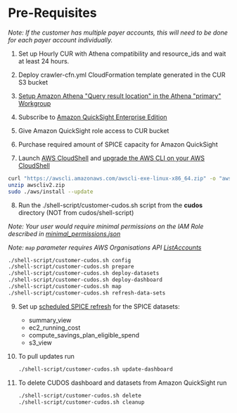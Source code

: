 # Pre-Requisites

*Note: If the customer has multiple payer accounts, this will need to be done for each payer account individually.*
 
1. Set up Hourly CUR with Athena compatibility and resource_ids and wait at least 24 hours. 

2. Deploy crawler-cfn.yml CloudFormation template generated in the CUR S3 bucket

3. [Setup Amazon Athena "Query result location" in the Athena "primary" Workgroup](https://docs.aws.amazon.com/athena/latest/ug/querying.html#query-results-specify-location-workgroup)

4. Subscribe to [Amazon QuickSight Enterprise Edition](https://docs.aws.amazon.com/quicksight/latest/user/signing-up.html)

5. Give Amazon QuickSight role access to CUR bucket

6. Purchase required amount of SPICE capacity for Amazon QuickSight

7. Launch [AWS CloudShell](https://console.aws.amazon.com/cloudshell/home) and [upgrade the AWS CLI on your AWS CloudShell](https://docs.aws.amazon.com/cli/latest/userguide/install-cliv2-linux.html)

  ```bash
  curl "https://awscli.amazonaws.com/awscli-exe-linux-x86_64.zip" -o "awscliv2.zip"
  unzip awscliv2.zip
  sudo ./aws/install --update
  ```

8. Run the ./shell-script/customer-cudos.sh script from the **cudos** directory (NOT from cudos/shell-script)

  *Note: Your user would require minimal permissions on the IAM Role described in  [minimal_permissions.json](https://github.com/aws-samples/aws-cudos-framework-deployment/blob/main/cudos/minimal_permissions.json)*
  
  *Note: `map` parameter requires AWS Organisations API [ListAccounts](https://docs.aws.amazon.com/organizations/latest/APIReference/API_ListAccounts.html)*

  ```bash
  ./shell-script/customer-cudos.sh config
  ./shell-script/customer-cudos.sh prepare
  ./shell-script/customer-cudos.sh deploy-datasets
  ./shell-script/customer-cudos.sh deploy-dashboard
  ./shell-script/customer-cudos.sh map
  ./shell-script/customer-cudos.sh refresh-data-sets
  ```

9. Set up [scheduled SPICE refresh](https://docs.aws.amazon.com/quicksight/latest/user/refreshing-imported-data.html#schedule-data-refresh) for the SPICE datasets:
    - summary_view
    - ec2_running_cost
    - compute_savings_plan_eligible_spend
    - s3_view

10. To pull updates run

    ```bash
    ./shell-script/customer-cudos.sh update-dashboard
    ```

11. To delete CUDOS dashboard and datasets from Amazon QuickSight run

    ```bash
    ./shell-script/customer-cudos.sh delete
    ./shell-script/customer-cudos.sh cleanup
    ```
